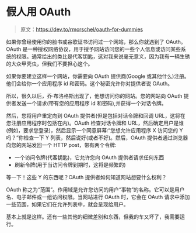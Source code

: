 # 假人用 OAuth

> 原文：<https://dev.to/rmorschel/oauth-for-dummies>

如果你曾经使用你的脸书或谷歌证书访问过一个网站，那么你就遇到了 OAuth。OAuth 是一种授权网络协议，用于授予网站访问您的一些个人信息或访问某些系统的权限。通常给出的类比是代客钥匙，这对我来说毫无意义，因为我有一辆生锈的大众甲壳虫，但我们不要担心这个。

如果你要建立这样一个网站，你需要向 OAuth 提供商(Google 或其他什么)注册。他们会给你一个应用程序 id 和密码。这个秘密允许你对提供者说 OAuth。

所以，很久以后，乔·布洛格斯出现了，他想访问你的网站。您的网站向 OAuth 提供者发送一个请求(带有您的应用程序 id 和密码),并获得一个对话令牌。

然后，您将用户重定向到 OAuth 提供者(但是包括对话令牌和回调 URL，这将在您注册应用程序时包括在内)。OAuth 检查对话令牌和 URL，然后确定用户是谁(例如，要求您登录)，然后显示一个同意屏幕:“您想允许应用程序 X 访问您的 Y 吗？”你检查一下 Y 列表，然后说好(或者不好)。然后，OAuth 提供者通过浏览器向您的网站发回一个 HTTP post，带有两个令牌:

*   一个访问令牌(代客钥匙)，它允许您向 OAuth 提供者请求任何东西
*   刷新令牌(用于当访问令牌到期时，这将是频繁的)

等一下！这些 Y 的东西呢？OAuth 提供者如何知道网站想要什么权利？

OAuth 称之为“范围”。作用域是允许您访问的用户“事物”的名称。它可以是用户名、电子邮件或一组访问权限。当网站进行 OAuth 时，它会在 OAuth 请求中添加一些范围，如果它们在允许列表中，就会呈现给用户。

基本上就是这样。还有一些其他的细微差别和东西，但我的车又坏了，我需要运行。